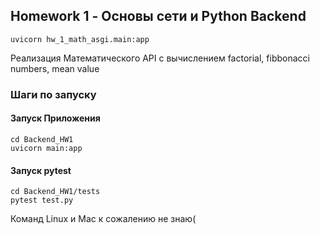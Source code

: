 ## Homework 1 - Основы сети и Python Backend

    uvicorn hw_1_math_asgi.main:app
Реализация Математического API с вычислением factorial, fibbonacci numbers, mean value
### Шаги по запуску
#### Запуск Приложения
    cd Backend_HW1
    uvicorn main:app
#### Запуск pytest
    cd Backend_HW1/tests
    pytest test.py
    
Команд Linux и Mac к сожалению не знаю(
